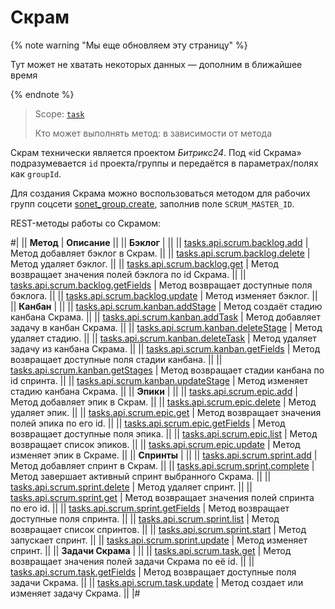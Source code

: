 # Скрам

{% note warning "Мы еще обновляем эту страницу" %}

Тут может не хватать некоторых данных — дополним в ближайшее время

{% endnote %}

> Scope: [`task`](../../scopes/permissions.md)
>
> Кто может выполнять метод: в зависимости от метода

Скрам технически является проектом *Битрикс24*. Под «id Скрама» подразумевается `id` проекта/группы и передаётся в параметрах/полях как `groupId`.

Для создания Скрама можно воспользоваться методом для рабочих групп соцсети [sonet_group.create](../sonet-group-create.md), заполнив поле `SCRUM_MASTER_ID`.

REST-методы работы со Скрамом:

#|
|| **Метод** | **Описание** ||
|| **Бэклог** | ||
|| [tasks.api.scrum.backlog.add](backlog/tasks-api-scrum-backlog-add.md) | Метод добавляет бэклог в Скрам. ||
|| [tasks.api.scrum.backlog.delete](backlog/tasks-api-scrum-backlog-delete.md) | Метод удаляет бэклог. ||
|| [tasks.api.scrum.backlog.get](backlog/tasks-api-scrum-backlog-get.md) | Метод возвращает значения полей бэклога по id Скрама. ||
|| [tasks.api.scrum.backlog.getFields](backlog/tasks-api-scrum-backlog-get-fields.md) | Метод возвращает доступные поля бэклога. ||
|| [tasks.api.scrum.backlog.update](backlog/tasks-api-scrum-backlog-update.md) | Метод изменяет бэклог. ||
|| **Канбан** | ||
|| [tasks.api.scrum.kanban.addStage](kanban/tasks-api-scrum-kanban-add-stage.md) | Метод создаёт стадию канбана Скрама. ||
|| [tasks.api.scrum.kanban.addTask](kanban/tasks-api-scrum-kanban-add-task.md) | Метод добавляет задачу в канбан Скрама. ||
|| [tasks.api.scrum.kanban.deleteStage](kanban/tasks-api-scrum-kanban-delete-stage.md) | Метод удаляет стадию. ||
|| [tasks.api.scrum.kanban.deleteTask](kanban/tasks-api-scrum-kanban-delete-task.md) | Метод удаляет задачу из канбана Скрама. ||
|| [tasks.api.scrum.kanban.getFields](kanban/tasks-api-scrum-kanban-get-fields.md) | Метод возвращает доступные поля стадии канбана. ||
|| [tasks.api.scrum.kanban.getStages](kanban/tasks-api-scrum-kanban-get-stages.md) | Метод возвращает стадии канбана по id спринта. ||
|| [tasks.api.scrum.kanban.updateStage](kanban/tasks-api-scrum-kanban-update-stage.md) | Метод изменяет стадию канбана Скрама. ||
|| **Эпики** | ||
|| [tasks.api.scrum.epic.add](epic/tasks-api-scrum-epic-add.md) | Метод добавляет эпик в Скрам. ||
|| [tasks.api.scrum.epic.delete](epic/tasks-api-scrum-epic-delete.md) | Метод удаляет эпик. ||
|| [tasks.api.scrum.epic.get](epic/tasks-api-scrum-epic-get.md) | Метод возвращает значения полей эпика по его id. ||
|| [tasks.api.scrum.epic.getFields](epic/tasks-api-scrum-epic-get-fields.md) | Метод возвращает доступные поля эпика. ||
|| [tasks.api.scrum.epic.list](epic/tasks-api-scrum-epic-list.md) | Метод возвращает список эпиков. ||
|| [tasks.api.scrum.epic.update](epic/tasks-api-scrum-epic-update.md) | Метод изменяет эпик в Скраме. ||
|| **Спринты** | ||
|| [tasks.api.scrum.sprint.add](sprint/tasks-api-scrum-sprint-add.md) | Метод добавляет спринт в Скрам. ||
|| [tasks.api.scrum.sprint.complete](sprint/tasks-api-scrum-sprint-complete.md) | Метод завершает активный спринт выбранного Скрама. ||
|| [tasks.api.scrum.sprint.delete](sprint/tasks-api-scrum-sprint-delete.md) | Метод удаляет спринт. ||
|| [tasks.api.scrum.sprint.get](sprint/tasks-api-scrum-sprint-get.md) | Метод возвращает значения полей спринта по его id. ||
|| [tasks.api.scrum.sprint.getFields](sprint/tasks-api-scrum-sprint-get-fields.md) | Метод возвращает доступные поля спринта. ||
|| [tasks.api.scrum.sprint.list](sprint/tasks-api-scrum-sprint-list.md) | Метод возвращает список спринтов. ||
|| [tasks.api.scrum.sprint.start](sprint/tasks-api-scrum-sprint-start.md) | Метод запускает спринт. ||
|| [tasks.api.scrum.sprint.update](sprint/tasks-api-scrum-sprint-update.md) | Метод изменяет спринт. ||
|| **Задачи Скрама** | ||
|| [tasks.api.scrum.task.get](task/tasks-api-scrum-task-get.md) | Метод возвращает значения полей задачи Скрама по её id. ||
|| [tasks.api.scrum.task.getFields](task/tasks-api-scrum-task-get-fields.md) | Метод возвращает доступные поля задачи Скрама. ||
|| [tasks.api.scrum.task.update](task/tasks-api-scrum-task-update.md) | Метод создает или изменяет задачу Скрама. ||
|#